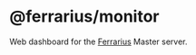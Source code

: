 # @ferrarius/monitor

Web dashboard for the [Ferrarius](https://github.com/phalasz/ferrarius) Master server.
